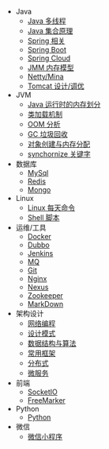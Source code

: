 
- Java
	- [Java 多线程](study/java/thread.md)
	- [Java 集合原理](study/java/array.md)
	- [Spring 相关](study/java/spring.md)
	- [Spring Boot](study/java/springBoot.md)
	- [Spring Cloud](study/java/springCloud.md)
	- [JMM 内存模型](study/java/jmm.md)
	- [Netty/Mina](study/java/netty.md)
	- [Tomcat 设计/调优](study/java/tomcat.md)
- JVM
	- [Java 运行时的内存划分](study/jvm/runMemery.md)
	- [类加载机制](study/jvm/classLoader.md)
	- [OOM 分析](study/jvm/oom.md)	
	- [GC 垃圾回收](study/jvm/gc.md)
	- [对象创建与内存分配](study/jvm/newObject.md)
	- [synchornize 关键字](study/jvm/synchronize.md)
- 数据库
	- [MySql](study/db/mysql.md)
	- [Redis](study/db/redis.md)
	- [Mongo](study/db/mongo.md)
- Linux
	- [Linux 每天命令](study/Linux/linuxCommand.md)
	- [Shell 脚本](study/Linux/shell.md)
- 运维/工具
	- [Docker](study/utils/docker.md)
	- [Dubbo](study/utils/dubbo.md)
	- [Jenkins](study/utils/jenkins.md)
	- [MQ](study/utils/mq.md)
	- [Git](study/utils/git.md)
	- [Nginx](study/utils/nginx.md)
	- [Nexus](study/utils/nexus.md)
	- [Zookeeper](study/utils/zookeeper.md)
	- [MarkDown](study/utils/markDown.md)
- 架构设计
	- [网络编程](study/frame/network.md)
	- [设计模式](study/frame/designPattern.md)
	- [数据结构与算法](study/frame/algorithm.md)
	- [常用框架](study/frame/frame.md)
	- [分布式](study/frame/distributed.md)
	- [微服务](study/frame/microservice.md)
- 前端
	- [SocketIO](study/front/websocket.md)
	- [FreeMarker](study/front/freemarker.md)
- Python 
	- [Python](study/python/python.md)
- 微信
	- [微信小程序](study/wechat/wechat.md)